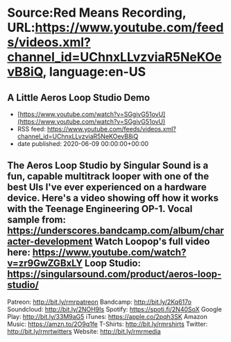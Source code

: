 # Source:Red Means Recording, URL:https://www.youtube.com/feeds/videos.xml?channel_id=UChnxLLvzviaR5NeKOevB8iQ, language:en-US

## A Little Aeros Loop Studio Demo
 - [https://www.youtube.com/watch?v=SGgivG51ovU](https://www.youtube.com/watch?v=SGgivG51ovU)
 - RSS feed: https://www.youtube.com/feeds/videos.xml?channel_id=UChnxLLvzviaR5NeKOevB8iQ
 - date published: 2020-06-09 00:00:00+00:00

The Aeros Loop Studio by Singular Sound is a fun, capable multitrack looper with one of the best UIs I've ever experienced on a hardware device. Here's a video showing off how it works with the Teenage Engineering OP-1.
Vocal sample from: https://underscores.bandcamp.com/album/character-development
Watch Loopop's full video here: https://www.youtube.com/watch?v=zr9GwZGBxLY
Loop Studio: https://singularsound.com/product/aeros-loop-studio/
------------------------------------
Patreon: http://bit.ly/rmrpatreon
Bandcamp: http://bit.ly/2Kq617o
Soundcloud: http://bit.ly/2NOH9Is
Spotify: https://spoti.fi/2N40SoX
Google Play: http://bit.ly/33M9aG5
iTunes: https://apple.co/2pqh3SK
Amazon Music: https://amzn.to/2O9q1fe
T-Shirts: http://bit.ly/rmrshirts
Twitter: http://bit.ly/rmrtwitters
Website: http://bit.ly/rmrmedia

